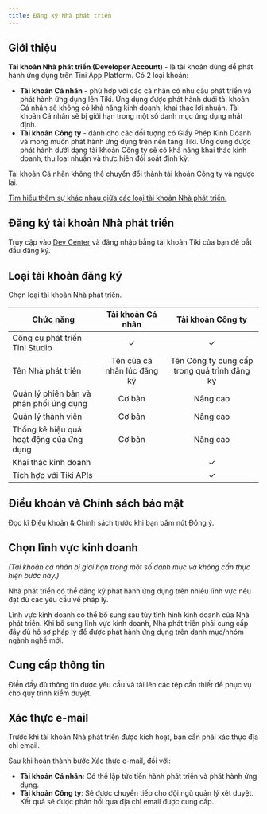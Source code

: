 ```yaml
---
title: Đăng ký Nhà phát triển
---
```


## Giới thiệu

**Tài khoản Nhà phát triển (Developer Account)** - là tài khoản dùng để phát hành ứng dụng trên Tini App Platform. Có 2 loại khoản:

- **Tài khoản Cá nhân** - phù hợp với các cá nhân có nhu cầu phát triển và phát hành ứng dụng lên Tiki. Ứng dụng được phát hành dưới tài khoản Cá nhân sẽ không có khả năng kinh doanh, khai thác lợi nhuận. Tài khoản Cá nhân sẽ bị giới hạn trong một số danh mục ứng dụng nhát định.
- **Tài khoản Công ty** - dành cho các đối tượng có Giấy Phép Kinh Doanh và mong muốn phát hành ứng dụng trên nền tảng Tiki. Ứng dụng được phát hành dưới dạng tài khoản Công ty sẽ có khả năng khai thác kinh doanh, thu loại nhuận và thực hiện đối soát định kỳ.

Tài khoản Cá nhân không thể chuyển đổi thành tài khoản Công ty và ngược lại.

[Tìm hiểu thêm sự khác nhau giữa các loại tài khoản Nhà phát triển.](#loại-tài-khoản-đăng-ký)

## Đăng ký tài khoản Nhà phát triển

Truy cập vào [Dev Center](/apps) và đăng nhập bằng tài khoản Tiki của bạn để bắt đầu đăng ký.

## Loại tài khoản đăng ký

Chọn loại tài khoản Nhà phát triển.

| **Chức năng**                            |    **Tài khoản Cá nhân**    |            **Tài khoản Công ty**             |
| ---------------------------------------- | :-------------------------: | :------------------------------------------: |
| Công cụ phát triển Tini Studio           |              ✓              |                      ✓                       |
| Tên Nhà phát triển                       | Tên của cá nhân lúc đăng ký | Tên Công ty cung cấp trong quá trình đăng ký |
| Quản lý phiên bản và phân phối ứng dụng  |           Cơ bản            |                   Nâng cao                   |
| Quản lý thành viên                       |           Cơ bản            |                   Nâng cao                   |
| Thống kê hiệu quả hoạt động của ứng dụng |           Cơ bản            |                   Nâng cao                   |
| Khai thác kinh doanh                     |                             |                      ✓                       |
| Tích hợp với Tiki APIs                   |                             |                      ✓                       |

## Điều khoản và Chính sách bảo mật

Đọc kĩ Điều khoản & Chính sách trước khi bạn bấm nút Đồng ý.

## Chọn lĩnh vực kinh doanh

_(Tài khoản cá nhân bị giới hạn trong một số danh mục và không cần thực hiện bước này.)_

Nhà phát triển có thể đăng ký phát hành ứng dụng trên nhiều lĩnh vực nếu đạt đủ các yêu cầu về pháp lý.

Lĩnh vực kinh doanh có thể bổ sung sau tùy tình hình kinh doanh của Nhà phát triển. Khi bổ sung lĩnh vực kinh doanh, Nhà phát triển phải cung cấp đầy đủ hồ sơ pháp lý để được phát hành ứng dụng trên danh mục/nhóm ngành nghề mới.

## Cung cấp thông tin

Điền đầy đủ thông tin được yêu cầu và tải lên các tệp cần thiết để phục vụ cho quy trình kiểm duyệt.

## Xác thực e-mail

Trước khi tài khoản Nhà phát triển được kích hoạt, bạn cần phải xác thực địa chỉ email.

Sau khi hoàn thành bước Xác thực e-mail, đối với:

- **Tài khoản Cá nhân**: Có thể lập tức tiến hành phát triển và phát hành ứng dụng.
- **Tài khoản Công ty**: Sẽ được chuyển tiếp cho đội ngũ quản lý xét duyệt. Kết quả sẽ được phản hồi qua địa chỉ email được cung cấp.
